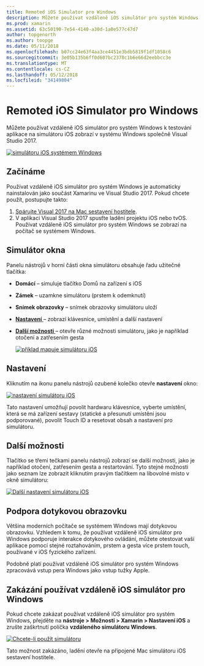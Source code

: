 ```yaml
---
title: Remoted iOS Simulator pro Windows
description: Můžete používat vzdáleně iOS simulátor pro systém Windows k testování aplikace na simulátoru iOS zobrazí v systému Windows společně Visual Studio 2017.
ms.prod: xamarin
ms.assetid: 63c50190-7e54-4140-a30d-1a0e577c47d7
author: topgenorth
ms.author: toopge
ms.date: 05/11/2018
ms.openlocfilehash: b07cc24e63f4aa3ce4451e3bdb5819f1df1058c6
ms.sourcegitcommit: 3e05b135b6ff0d607bc2378c1b6e66d2eebbcc3e
ms.translationtype: MT
ms.contentlocale: cs-CZ
ms.lasthandoff: 05/12/2018
ms.locfileid: "34149804"
---
```

# <a name="remoted-ios-simulator-for-windows"></a>Remoted iOS Simulator pro Windows

Můžete používat vzdáleně iOS simulátor pro systém Windows k testování aplikace na simulátoru iOS zobrazí v systému Windows společně Visual Studio 2017.

[![](ios-simulator-images/hero-sml.png "simulátoru iOS systémem Windows")](ios-simulator-images/hero.png#lightbox)

## <a name="getting-started"></a>Začínáme

Používat vzdáleně iOS simulátor pro systém Windows je automaticky nainstalován jako součást Xamarinu ve Visual Studio 2017. Pokud chcete použít, postupujte takto:

1. [Spárujte Visual 2017 na Mac sestavení hostitele](~/ios/get-started/installation/windows/connecting-to-mac/index.md).
2. V aplikaci Visual Studio 2017 spusťte ladění projektu iOS nebo tvOS. Používat vzdáleně iOS simulátor pro systém Windows se zobrazí na počítač se systémem Windows.

## <a name="simulator-window"></a>Simulátor okna

Panelu nástrojů v horní části okna simulátoru obsahuje řadu užitečné tlačítka:

- **Domácí** – simuluje tlačítko Domů na zařízení s iOS
- **Zámek** – uzamkne simulátoru (prstem k odemknutí)
- **Snímek obrazovky** – snímek obrazovky simulátoru uloží
- [**Nastavení** ](#settings) – zobrazí klávesnice, umístění a další nastavení
- [**Další možnosti** ](#other-options) – otevře různé možnosti simulátoru, jako je například otočení a zatřesením gesta

    [![](ios-simulator-images/maps-app-sml.png "příklad mapuje simulátoru iOS")](ios-simulator-images/maps-app.png#lightbox)

## <a name="settings"></a>Nastavení

Kliknutím na ikonu panelu nástrojů ozubené kolečko otevře **nastavení** okno:

[![](ios-simulator-images/settings-sml.png "nastavení simulátoru iOS")](ios-simulator-images/settings.png#lightbox)

Tato nastavení umožňují povolit hardwaru klávesnice, vyberte umístění, která se má zařízení sestavy (statické a přesunutí umístění jsou podporované), povolit Touch ID a resetovat obsah a nastavení pro simulátoru.

## <a name="other-options"></a>Další možnosti

Tlačítko se třemi tečkami panelu nástrojů zobrazí se další možnosti, jako je například otočení, zatřesením gesta a restartování. Tyto stejné možnosti jako seznam lze zobrazit kliknutím pravým tlačítkem na libovolné místo v okně simulátoru:

[![](ios-simulator-images/more-sml.png "Další nastavení simulátoru iOS")](ios-simulator-images/more.png#lightbox)

## <a name="touchscreen-support"></a>Podpora dotykovou obrazovku

Většina moderních počítače se systémem Windows mají dotykovou obrazovku. Vzhledem k tomu, že používat vzdáleně iOS simulátor pro Windows podporuje interakce dotykového ovládání, můžete otestovat vaší aplikace pomocí stejné roztahováním, prstem a gesta více prstem touch, používané v iOS fyzického zařízení.

Podobně platí používat vzdáleně iOS simulátor pro systém Windows zpracovává vstup pera Windows jako vstup tužky Apple.

## <a name="disabling-the-remoted-ios-simulator-for-windows"></a>Zakázání používat vzdáleně iOS simulátor pro Windows

Pokud chcete zakázat používat vzdáleně iOS simulátor pro systém Windows, přejděte na **nástroje > Možnosti > Xamarin > Nastavení iOS** a zrušte zaškrtnutí políčka **vzdáleného simulátoru Windows**.

[![](ios-simulator-images/options-sml.png "Chcete-li použít simulátoru")](ios-simulator-images/options.png#lightbox)

Tato možnost zakázáno, ladění otevře na připojené Mac simulátoru iOS sestavení hostitele.
